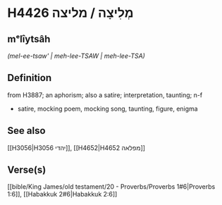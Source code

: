 # H4426 מְלִיצָה / מליצה

## mᵉlîytsâh

_(mel-ee-tsaw' | meh-lee-TSAW | meh-lee-TSA)_

## Definition

from H3887; an aphorism; also a satire; interpretation, taunting; n-f

- satire, mocking poem, mocking song, taunting, figure, enigma

## See also

[[H3056|H3056 יהדי]], [[H4652|H4652 מפלאה]]

## Verse(s)

[[bible/King James/old testament/20 - Proverbs/Proverbs 1#6|Proverbs 1:6]], [[Habakkuk 2#6|Habakkuk 2:6]]